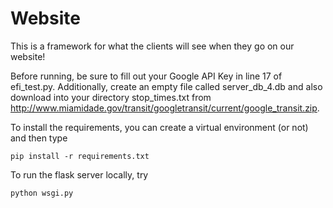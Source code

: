 # Website
This is a framework for what the clients will see when they go on our website!

Before running, be sure to fill out your Google API Key in line 17 of efi_test.py. Additionally, create an empty file called server_db_4.db and also download into your directory stop_times.txt from http://www.miamidade.gov/transit/googletransit/current/google_transit.zip.

To install the requirements, you can create a virtual environment (or not) and then type

```
pip install -r requirements.txt
```

To run the flask server locally, try
```
python wsgi.py
```
